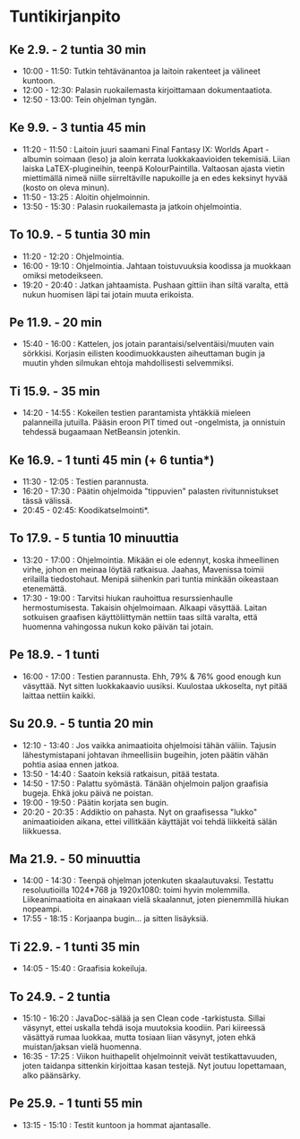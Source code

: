 # Tuntikirjanpito

## Ke 2.9. - 2 tuntia 30 min
- 10:00 - 11:50: Tutkin tehtävänantoa ja laitoin rakenteet ja välineet kuntoon.
- 12:00 - 12:30: Palasin ruokailemasta kirjoittamaan dokumentaatiota.
- 12:50 - 13:00: Tein ohjelman tyngän.

## Ke 9.9. - 3 tuntia 45 min
- 11:20 - 11:50 : Laitoin juuri saamani Final Fantasy IX: Worlds Apart -albumin soimaan (leso) ja aloin kerrata luokkakaavioiden tekemisiä. Liian laiska LaTEX-plugineihin, teenpä KolourPaintilla. Valtaosan ajasta vietin miettimällä nimeä niille siirreltäville napukoille ja en edes keksinyt hyvää (kosto on oleva minun).
- 11:50 - 13:25 : Aloitin ohjelmoinnin.
- 13:50 - 15:30 : Palasin ruokailemasta ja jatkoin ohjelmointia.

## To 10.9. - 5 tuntia 30 min
- 11:20 - 12:20 : Ohjelmointia.
- 16:00 - 19:10 : Ohjelmointia. Jahtaan toistuvuuksia koodissa ja muokkaan omiksi metodeikseen.
- 19:20 - 20:40 : Jatkan jahtaamista. Pushaan gittiin ihan siltä varalta, että nukun huomisen läpi tai jotain muuta erikoista.

## Pe 11.9. - 20 min
- 15:40 - 16:00 : Kattelen, jos jotain parantaisi/selventäisi/muuten vain sörkkisi. Korjasin eilisten koodimuokkausten aiheuttaman bugin ja muutin yhden silmukan ehtoja mahdollisesti selvemmiksi.

## Ti 15.9. - 35 min
- 14:20 - 14:55 : Kokeilen testien parantamista yhtäkkiä mieleen palanneilla jutuilla. Pääsin eroon PIT timed out -ongelmista, ja onnistuin tehdessä bugaamaan NetBeansin jotenkin.

## Ke 16.9. - 1 tunti 45 min (+ 6 tuntia*)
- 11:30 - 12:05 : Testien parannusta.
- 16:20 - 17:30 : Päätin ohjelmoida "tippuvien" palasten rivitunnistukset tässä välissä.
- 20:45 - 02:45: Koodikatselmointi*.

## To 17.9. - 5 tuntia 10 minuuttia
- 13:20 - 17:00 : Ohjelmointia. Mikään ei ole edennyt, koska ihmeellinen virhe, johon en meinaa löytää ratkaisua. Jaahas, Mavenissa toimii erilailla tiedostohaut. Menipä siihenkin pari tuntia minkään oikeastaan etenemättä.
- 17:30 - 19:00 : Tarvitsi hiukan rauhoittua resurssienhaulle hermostumisesta. Takaisin ohjelmoimaan. Alkaapi väsyttää. Laitan sotkuisen graafisen käyttöliittymän nettiin taas siltä varalta, että huomenna vahingossa nukun koko päivän tai jotain.

## Pe 18.9. - 1 tunti
- 16:00 - 17:00 : Testien parannusta. Ehh, 79% & 76% good enough kun väsyttää. Nyt sitten luokkakaavio uusiksi. Kuulostaa ukkoselta, nyt pitää laittaa nettiin kaikki.

## Su 20.9. - 5 tuntia 20 min
- 12:10 - 13:40 : Jos vaikka animaatioita ohjelmoisi tähän väliin. Tajusin lähestymistapani johtavan ihmeellisiin bugeihin, joten päätin vähän pohtia asiaa ennen jatkoa.
- 13:50 - 14:40 : Saatoin keksiä ratkaisun, pitää testata.
- 14:50 - 17:50 : Palattu syömästä. Tänään ohjelmoin paljon graafisia bugeja. Ehkä joku päivä ne poistan.
- 19:00 - 19:50 : Päätin korjata sen bugin.
- 20:20 - 20:35 : Addiktio on pahasta. Nyt on graafisessa "lukko" animaatioiden aikana, ettei villitkään käyttäjät voi tehdä liikkeitä sälän liikkuessa.

## Ma 21.9. - 50 minuuttia
- 14:00 - 14:30 : Teenpä ohjelman jotenkuten skaalautuvaksi. Testattu resoluutioilla 1024*768 ja 1920x1080: toimi hyvin molemmilla. Liikeanimaatioita en ainakaan vielä skaalannut, joten pienemmillä hiukan nopeampi.
- 17:55 - 18:15 : Korjaanpa bugin... ja sitten lisäyksiä.

## Ti 22.9. - 1 tunti 35 min
- 14:05 - 15:40 : Graafisia kokeiluja.

## To 24.9. - 2 tuntia
- 15:10 - 16:20 : JavaDoc-sälää ja sen Clean code -tarkistusta. Sillai väsynyt, ettei uskalla tehdä isoja muutoksia koodiin. Pari kiireessä väsättyä rumaa luokkaa, mutta tosiaan liian väsynyt, joten ehkä muistan/jaksan vielä huomenna.
- 16:35 - 17:25 : Viikon huithapelit ohjelmoinnit veivät testikattavuuden, joten taidanpa sittenkin kirjoittaa kasan testejä. Nyt joutuu lopettamaan, alko päänsärky.

## Pe 25.9. - 1 tunti 55 min
- 13:15 - 15:10 : Testit kuntoon ja hommat ajantasalle.
